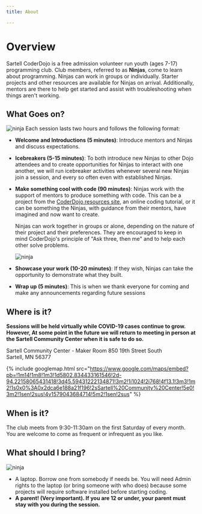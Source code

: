 ```yaml
---
title: About

---
```

# Overview

Sartell CoderDojo is a free admission volunteer run youth (ages 7-17) programming club. Club members, referred to as
**Ninjas**, come to learn about programming. Ninjas can work in groups or individually. Starter projects and other
resources are available for Ninjas on arrival. Additionally, mentors are there to help get started and assist with
troubleshooting when things aren't working.

## What Goes on?

![ninja](/img/CD-Character-Female-2-2.png#right)
Each session lasts two hours and follows the following format:

* **Welcome and Introductions (5 minutes)**: Introduce mentors and Ninjas and discuss expectations.
* **Icebreakers (5-15 minutes)**: To both introduce new Ninjas to other Dojo attendees and to create opportunities for
  Ninjas to interact with one another, we will run icebreaker activities whenever several new Ninjas join a session,
  and every so often even with established Ninjas.
* **Make something cool with code (90 minutes)**: Ninjas work with the support of mentors to produce something with
  code. This can be a project from the [CoderDojo resources site](https://projects.raspberrypi.org/en/coderdojo), an online coding tutorial, or it can be something the
  Ninjas, with guidance from their mentors, have imagined and now want to create.

  Ninjas can work together in groups or alone, depending on the nature of their project and their preferences. They
  are encouraged to keep in mind CoderDojo's principle of "Ask three, then me" and to help each other solve problems.

  ![ninja](/img/CD-Character-Male-1-11.png#right)
* **Showcase your work (10-20 minutes)**: If they wish, Ninjas can take the opportunity to demonstrate what they built.
* **Wrap up (5 minutes)**: This is when we thank everyone for coming and make any announcements regarding future
  sessions

## Where is it?

**Sessions will be held virtually while COVID-19 cases continue to grow. However, At some point in the future we will return to meeting in person at the Sartell Community Center when it is safe to do so.**

Sartell Community Center - Maker Room
850 19th Street South  
Sartell, MN 56377

{% include googlemap.html src="https://www.google.com/maps/embed?pb=!1m14!1m8!1m3!1d5802.834433161546!2d-94.22158065431418!3d45.59431222134871!3m2!1i1024!2i768!4f13.1!3m3!1m2!1s0x0%3A0x2dca6e188a21f196!2sSartell%20Community%20Center!5e0!3m2!1sen!2sus!4v1579043684714!5m2!1sen!2sus" %}

## When is it?

The club meets from 9:30-11:30am on the first Saturday of every month. You are welcome to come as frequent or infrequent as you like.

## What should I bring?

![ninja](/img/CD-Character-Female-1-6.png#left)

* A laptop. Borrow one from somebody if needs be. You will need Admin rights to the laptop (or bring someone with who does)
  because some projects will require software installed before starting coding.
* **A parent! (Very important). If you are 12 or under, your parent must stay with you during the session.**